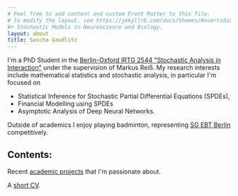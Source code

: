 ```yaml
---
# Feel free to add content and custom Front Matter to this file.
# To modify the layout, see https://jekyllrb.com/docs/themes/#overriding-theme-defaults
#+ Stochastic Models in Neuroscience and Biology.
layout: about
title: Sascha Gaudlitz
---
```




I'm a PhD Student in the [Berlin-Oxford IRTG 2544 "Stochastic Analysis in Interaction"](https://www3.math.tu-berlin.de/stoch/IRTG/) under the supervision of Markus Reiß. My research interests include mathematical statistics and stochastic analysis, in particular I'm focused on
+ Statistical Inference for Stochastic Partial Differential Equations (SPDEs),
+ Financial Modelling using SPDEs
+ Asymptotic Analysis of Deep Neural Networks.

Outside of academics I enjoy playing badminton, representing [SG EBT Berlin](https://ebt-badminton.de/wordpress/) competitively.

## Contents:

Recent [academic projects](/research/) that I'm passionate about.

A [short CV](/shortcv/).
